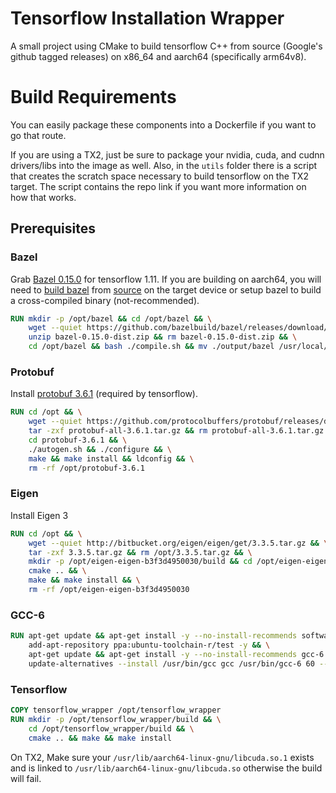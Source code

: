 # Tensorflow Installation Wrapper

A small project using CMake to build tensorflow C++ from source (Google's github tagged releases) on x86_64 and aarch64 (specifically arm64v8).

# Build Requirements
You can easily package these components into a Dockerfile if you want to go that route.

>>>
If you are using a TX2, just be sure to package your nvidia, cuda, and cudnn drivers/libs into the image as well. Also, in the `utils` folder there is a script that creates the scratch space necessary to build tensorflow on the TX2 target. The script contains the repo link if you want more information on how that works.
>>>

## Prerequisites

### Bazel
Grab [Bazel 0.15.0](https://github.com/bazelbuild/bazel/releases/download/0.15.0/bazel-0.15.0-installer-linux-x86_64.sh) for tensorflow 1.11. If you are building on aarch64, you will need to [build bazel](https://docs.bazel.build/versions/master/install-ubuntu.html) from [source](https://github.com/bazelbuild/bazel/releases/download/0.15.0/bazel-0.15.0-dist.zip) on the target device or setup bazel to build a cross-compiled binary (not-recommended).

```Dockerfile
RUN mkdir -p /opt/bazel && cd /opt/bazel && \
	wget --quiet https://github.com/bazelbuild/bazel/releases/download/0.15.0/bazel-0.15.0-dist.zip && \
	unzip bazel-0.15.0-dist.zip && rm bazel-0.15.0-dist.zip && \
	cd /opt/bazel && bash ./compile.sh && mv ./output/bazel /usr/local/bin && rm -rf /opt/bazel
```

### Protobuf
Install [protobuf 3.6.1](https://github.com/protocolbuffers/protobuf/blob/master/src/README.md) (required by tensorflow).
```Dockerfile
RUN cd /opt && \
	wget --quiet https://github.com/protocolbuffers/protobuf/releases/download/v3.6.1/protobuf-all-3.6.1.tar.gz && \
	tar -zxf protobuf-all-3.6.1.tar.gz && rm protobuf-all-3.6.1.tar.gz && \
	cd protobuf-3.6.1 && \
	./autogen.sh && ./configure && \
	make && make install && ldconfig && \
	rm -rf /opt/protobuf-3.6.1
```

### Eigen
Install Eigen 3
```Dockerfile
RUN cd /opt && \
	wget --quiet http://bitbucket.org/eigen/eigen/get/3.3.5.tar.gz && \
	tar -zxf 3.3.5.tar.gz && rm /opt/3.3.5.tar.gz && \
	mkdir -p /opt/eigen-eigen-b3f3d4950030/build && cd /opt/eigen-eigen-b3f3d4950030/build && \
	cmake .. && \
	make && make install && \
	rm -rf /opt/eigen-eigen-b3f3d4950030
```

### GCC-6
```Dockerfile
RUN apt-get update && apt-get install -y --no-install-recommends software-properties-common && \
	add-apt-repository ppa:ubuntu-toolchain-r/test -y && \
	apt-get update && apt-get install -y --no-install-recommends gcc-6 g++-6 && \
	update-alternatives --install /usr/bin/gcc gcc /usr/bin/gcc-6 60 --slave /usr/bin/g++ g++ /usr/bin/g++-6
```

### Tensorflow
```Dockerfile
COPY tensorflow_wrapper /opt/tensorflow_wrapper
RUN mkdir -p /opt/tensorflow_wrapper/build && \
	cd /opt/tensorflow_wrapper/build && \
	cmake .. && make && make install
```

>>>
On TX2, Make sure your `/usr/lib/aarch64-linux-gnu/libcuda.so.1` exists and is linked to `/usr/lib/aarch64-linux-gnu/libcuda.so` otherwise the build will fail.
>>>
